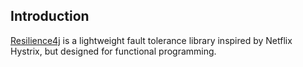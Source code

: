 ## Introduction

[Resilience4j](https://resilience4j.readme.io/) is a lightweight fault tolerance library inspired by Netflix Hystrix, but designed for functional programming.
